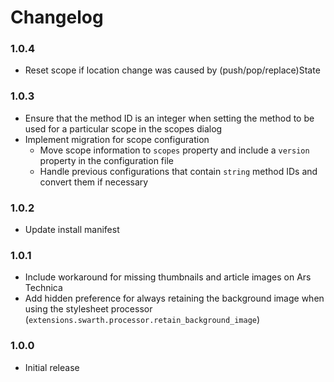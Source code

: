 # Changelog

### 1.0.4
* Reset scope if location change was caused by (push/pop/replace)State

### 1.0.3
* Ensure that the method ID is an integer when setting the method to be used for a particular scope in the scopes dialog
* Implement migration for scope configuration
  - Move scope information to `scopes` property and include a `version` property in the configuration file
  - Handle previous configurations that contain `string` method IDs and convert them if necessary

### 1.0.2
* Update install manifest

### 1.0.1
* Include workaround for missing thumbnails and article images on Ars Technica
* Add hidden preference for always retaining the background image when using the stylesheet processor (`extensions.swarth.processor.retain_background_image`)

### 1.0.0
* Initial release
